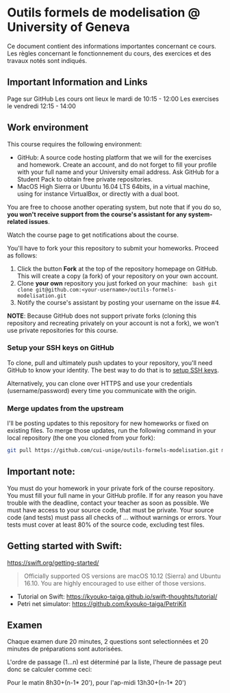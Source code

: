 # Outils formels de modelisation @ University of Geneva

Ce document contient des informations importantes concernant ce cours.
Les règles concernant le fonctionnement du cours, des exercices et des travaux notés sont indiqués.

## Important Information and Links

Page sur GitHub
Les cours ont lieux le mardi de 10:15 - 12:00
Les exercises le vendredi  12:15 - 14:00

## Work environment

This course requires the following environment:

* GitHub:
  A source code hosting platform that we will for the exercises and homework.
  Create an account, and do not forget to fill your profile with your full name and your University email address.
  Ask GitHub for a Student Pack to obtain free private repositories.
* MacOS High Sierra or Ubuntu 16.04 LTS 64bits, 
  in a virtual machine, using for instance VirtualBox, or directly with a dual boot.

You are free to choose another operating system,
but note that if you do so,
**you won't receive support from the course's assistant for any system-related issues**.

Watch the course page to get notifications about the course.

You'll have to fork your this repository to submit your homeworks.
Proceed as follows:

1. Click the button **Fork** at the top of the repository homepage on GitHub.
   This will create a copy (a fork) of your repository on your own account.
2. Clone **your own** repository you just forked on your machine:
   ```bash
   git clone git@github.com:<your-username>/outils-formels-modelisation.git
   ```
3. Notify the course's assistant by posting your username on the issue #4.

**NOTE**:
Because GitHub does not support private forks (cloning this repository and recreating privately on your account is not a fork),
we won't use private repositories for this course.

### Setup your SSH keys on GitHub

To clone, pull and ultimately push updates to your repository, you'll need GitHub to know your identity.
The best way to do that is to
[setup SSH keys](https://help.github.com/articles/generating-a-new-ssh-key-and-adding-it-to-the-ssh-agent/).

Alternatively, you can clone over HTTPS and use your credentials (username/password)
every time you communicate with the origin.

### Merge updates from the upstream

I'll be posting updates to this repository for new homeworks or fixed on existing files.
To merge those updates, run the following command in your local repository (the one you cloned from your fork):

```bash
git pull https://github.com/cui-unige/outils-formels-modelisation.git master
```

## Important note:

You must do your homework in your private fork of the course repository.
You must fill your full name in your GitHub profile.
If for any reason you have trouble with the deadline, contact your teacher as soon as possible.
We must have access to your source code, that must be private.
Your source code (and tests) must pass all checks of ... without warnings or errors.
Your tests must cover at least 80% of the source code, excluding test files.

## Getting started with Swift:

https://swift.org/getting-started/

> Officially supported OS versions are macOS 10.12 (Sierra) and Ubuntu 16.10.
> You are highly encouraged to use either of those versions.

* Tutorial on Swift: https://kyouko-taiga.github.io/swift-thoughts/tutorial/
* Petri net simulator: https://github.com/kyouko-taiga/PetriKit


## Examen

Chaque examen dure 20 minutes, 2 questions sont selectionnées et 20 minutes de préparations sont autorisées.

L'ordre de passage (1...n) est déterminé par la liste, l'heure de passage peut donc se calculer comme ceci:

Pour le matin 8h30+(n-1* 20'), pour l'ap-midi 13h30+(n-1* 20')
